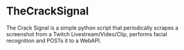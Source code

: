# TheCrackSignal
The Crack Signal is a simple python script that periodically scrapes a screenshot from a Twitch Livestream/Video/Clip, performs facial recognition and POSTs it to a WebAPI.

